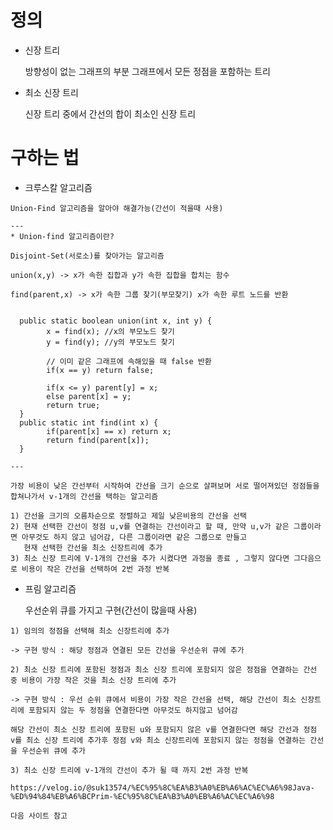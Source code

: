 # 정의

- 신장 트리

  방향성이 없는 그래프의 부분 그래프에서 모든 정점을 포함하는 트리

- 최소 신장 트리

  신장 트리 중에서 간선의 합이 최소인 신장 트리

# 구하는 법

   - 크루스칼 알고리즘

    Union-Find 알고리즘을 알아야 해결가능(간선이 적을때 사용)

    ---
    * Union-find 알고리즘이란?

    Disjoint-Set(서로소)를 찾아가는 알고리즘

    union(x,y) -> x가 속한 집합과 y가 속한 집합을 합치는 함수

    find(parent,x) -> x가 속한 그룹 찾기(부모찾기) x가 속한 루트 노드를 반환


      public static boolean union(int x, int y) {
          	x = find(x); //x의 부모노드 찾기
          	y = find(y); //y의 부모노드 찾기
              
          	// 이미 같은 그래프에 속해있을 때 false 반환
          	if(x == y) return false;
          	
          	if(x <= y) parent[y] = x;
          	else parent[x] = y;
          	return true;
      }
      public static int find(int x) {
        	if(parent[x] == x) return x;
        	return find(parent[x]);
      }
 
    ---

    가장 비용이 낮은 간선부터 시작하여 간선을 크기 순으로 살펴보며 서로 떨어져있던 정점들을 합쳐나가서 v-1개의 간선을 택하는 알고리즘

    1) 간선을 크기의 오름차순으로 정렬하고 제일 낮은비용의 간선을 선택
    2) 현재 선택한 간선이 정점 u,v를 연결하는 간선이라고 할 때, 만약 u,v가 같은 그룹이라면 아무것도 하지 않고 넘어감, 다른 그룹이라면 같은 그룹으로 만들고
       현재 선택한 간선을 최소 신장트리에 추가
    3) 최소 신장 트리에 V-1개의 간선을 추가 시켰다면 과정을 종료 , 그렇지 않다면 그다음으로 비용이 작은 간선을 선택하여 2번 과정 반복


   - 프림 알고리즘

      우선순위 큐를 가지고 구현(간선이 많을때 사용)
    
    1) 임의의 정점을 선택해 최소 신장트리에 추가  
    
    -> 구현 방식 : 해당 정점과 연결된 모든 간선을 우선순위 큐에 추가 
    
    2) 최소 신장 트리에 포함된 정점과 최소 신장 트리에 포함되지 않은 정점을 연결하는 간선 중 비용이 가장 작은 것을 최소 신장 트리에 추가 
    
    -> 구현 방식 : 우선 순위 큐에서 비용이 가장 작은 간선을 선택, 해당 간선이 최소 신장트리에 포함되지 않는 두 정점을 연결한다면 아무것도 하지않고 넘어감

    해당 간선이 최소 신장 트리에 포함된 u와 포함되지 않은 v를 연결한다면 해당 간선과 정점 v를 최소 신장 트리에 추가후 정점 v와 최소 신장트리에 포함되지 않는 정점을 연결하는 간선을 우선순위 큐에 추가
    
    3) 최소 신장 트리에 v-1개의 간선이 추가 될 때 까지 2번 과정 반복

    https://velog.io/@suk13574/%EC%95%8C%EA%B3%A0%EB%A6%AC%EC%A6%98Java-%ED%94%84%EB%A6%BCPrim-%EC%95%8C%EA%B3%A0%EB%A6%AC%EC%A6%98

    다음 사이트 참고
       

